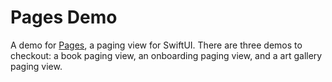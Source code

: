 # Pages Demo
A demo for [Pages](https://github.com/nachonavarro/pages), a paging view for SwiftUI. There are three demos to checkout: a book paging view, an onboarding paging view, and a art gallery paging view.
